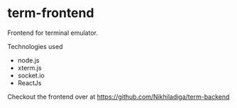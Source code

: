 # term-frontend
Frontend for terminal emulator. 

Technologies used 
* node.js
* xterm.js
* socket.io
* ReactJs

Checkout the frontend over at https://github.com/Nikhiladiga/term-backend
